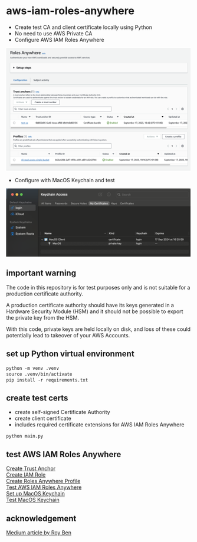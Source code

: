 # aws-iam-roles-anywhere
* Create test CA and client certificate locally using Python
* No need to use AWS Private CA
* Configure AWS IAM Roles Anywhere

<kbd>
  <img src="docs/images/roles-anywhere-config.png" width="500">
</kbd>


* Configure with MacOS Keychain and test

<kbd>
  <img src="docs/images/keychain-cert-with-key.png" width="500">
</kbd>

## important warning
The code in this repository is for test purposes only and is not suitable for a production certificate authority. 

A production certificate authority should have its keys generated in a Hardware Security Module (HSM) and it should not be possible to export the private key from the HSM.

With this code, private keys are held locally on disk, and loss of these could potentially lead to takeover of your AWS Accounts.

## set up Python virtual environment
```
python -m venv .venv
source .venv/bin/activate
pip install -r requirements.txt
```

## create test certs
* create self-signed Certificate Authority
* create client certificate
* includes required certificate extensions for AWS IAM Roles Anywhere
```
python main.py
```

## test AWS IAM Roles Anywhere
[Create Trust Anchor](docs/TRUST_ANCHOR.md)  
[Create IAM Role](docs/IAM_ROLE.md)  
[Create Roles Anywhere Profile](docs/PROFILE.md)  
[Test AWS IAM Roles Anywhere](docs/TEST.md)  
[Set up MacOS Keychain](docs/MACOS_KEYCHAIN.md)  
[Test MacOS Keychain](docs/TEST_MACOS.md)  

## acknowledgement
[Medium article by Roy Ben](https://medium.com/cyberark-engineering/calling-aws-services-from-your-on-premises-servers-using-iam-roles-anywhere-3e335ed648be)